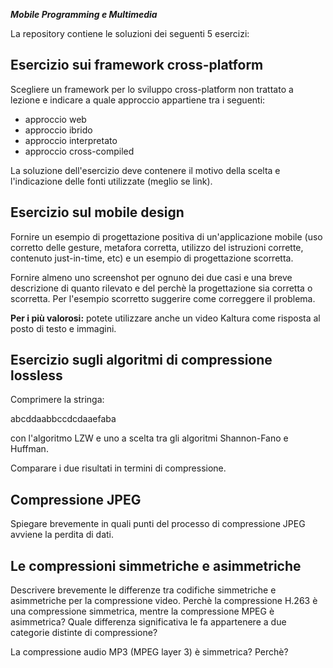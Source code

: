 ***Mobile Programming e Multimedia***

La repository contiene le soluzioni dei seguenti 5 esercizi:

## Esercizio sui framework cross-platform

Scegliere un framework per lo sviluppo cross-platform non trattato a lezione e indicare a quale approccio appartiene tra i seguenti:

- approccio web
- approccio ibrido
- approccio interpretato
- approccio cross-compiled

La soluzione dell'esercizio deve contenere il motivo della scelta e l'indicazione delle fonti utilizzate (meglio se link).

## Esercizio sul mobile design

Fornire un esempio di progettazione positiva di un'applicazione mobile (uso corretto delle gesture, metafora corretta, utilizzo del istruzioni corrette, contenuto just-in-time, etc) e un esempio di progettazione scorretta.

Fornire almeno uno screenshot per ognuno dei due casi e una breve descrizione di quanto rilevato e del perchè la progettazione sia corretta o scorretta. Per l'esempio scorretto suggerire come correggere il problema.

**Per i più valorosi:** potete utilizzare anche un video Kaltura come risposta al posto di testo e immagini.

## Esercizio sugli algoritmi di compressione lossless

Comprimere la stringa:

abcddaabbccdcdaaefaba

con l'algoritmo LZW e uno a scelta tra gli algoritmi Shannon-Fano e Huffman.

Comparare i due risultati in termini di compressione. 

## Compressione JPEG

Spiegare brevemente in quali punti del processo di compressione JPEG avviene la perdita di dati.

## Le compressioni simmetriche e asimmetriche

Descrivere brevemente le differenze tra codifiche simmetriche e asimmetriche per la compressione video. Perchè la compressione H.263 è una compressione simmetrica, mentre la compressione MPEG è asimmetrica? Quale differenza significativa le fa appartenere a due categorie distinte di compressione?

La compressione audio MP3 (MPEG layer 3) è simmetrica? Perchè?